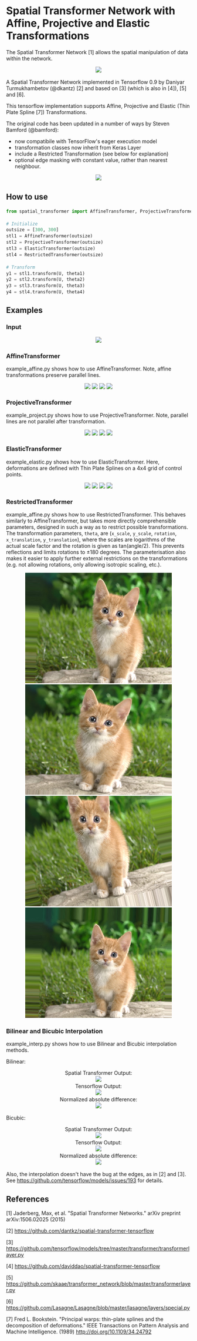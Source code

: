 # Spatial Transformer Network with Affine, Projective and Elastic Transformations

The Spatial Transformer Network [1] allows the spatial manipulation of data within the network.

<div align="center">
  <img width="600px" src="imgs/teaser.png"><br>
</div>

A Spatial Transformer Network implemented in Tensorflow 0.9 by Daniyar Turmukhambetov (@dkantz) [2] and based on [3] \(which is also in [4]\), [5] and [6].

This tensorflow implementation supports Affine, Projective and Elastic (Thin Plate Spline [7]) Transformations.

The original code has been updated in a number of ways by Steven Bamford (@bamford):

* now compatibile with TensorFlow's eager execution model
* transformation classes now inherit from Keras Layer
* include a Restricted Transformation (see below for explanation)
* optional edge masking with constant value, rather than nearest neighbour.

<div align="center">
  <img src="imgs/pipeline.png"><br>
</div>

## How to use

```python
from spatial_transformer import AffineTransformer, ProjectiveTransformer, ElasticTransformer, RestrictedTransformer

# Initialize
outsize = [300, 300]
stl1 = AffineTransformer(outsize)
stl2 = ProjectiveTransformer(outsize)
stl3 = ElasticTransformer(outsize)
stl4 = RestrictedTransformer(outsize)

# Transform 
y1 = stl1.transform(U, theta1)
y2 = stl2.transform(U, theta2)
y3 = stl3.transform(U, theta3)
y4 = stl4.transform(U, theta4)
```


## Examples 
### Input 
<div align="center">
  <img src="imgs/src.png">
</div>

### AffineTransformer
example_affine.py shows how to use AffineTransformer. Note, affine transformations preserve parallel lines.
<div align="center">
  <img src="imgs/affine0.png">
  <img src="imgs/affine1.png">
  <img src="imgs/affine2.png">
  <img src="imgs/affine3.png">
</div>

### ProjectiveTransformer
example_project.py shows how to use ProjectiveTransformer. Note, parallel lines are not parallel after transformation.
<div align="center">
  <img src="imgs/projective0.png">
  <img src="imgs/projective1.png">
  <img src="imgs/projective2.png">
  <img src="imgs/projective3.png">
</div>

### ElasticTransformer
example_elastic.py shows how to use ElasticTransformer. Here, deformations are defined with Thin Plate Splines on a 4x4 grid of control points.
<div align="center">
  <img src="imgs/elastic0.png">
  <img src="imgs/elastic1.png">
  <img src="imgs/elastic2.png">
  <img src="imgs/elastic3.png">
</div>

### RestrictedTransformer
example_affine.py shows how to use RestrictedTransformer. This behaves similarly to AffineTransformer, but takes more directly comprehensible parameters, designed in such a way as to restrict possible transformations. The transformation parameters, `theta`, are (`x_scale`, `y_scale`, `rotation`, `x_translation`, `y_translation`), where the scales are logarithms of the actual scale factor and the rotation is given as tan(angle/2). This prevents reflections and limits rotations to ±180 degrees. The parameterisation also makes it easier to apply further external restrictions on the transformations (e.g. not allowing rotations, only allowing isotropic scaling, etc.). 

<div align="center">
  <img src="imgs/restricted0.png">
  <img src="imgs/restricted1.png">
  <img src="imgs/restricted2.png">
  <img src="imgs/restricted3.png">
</div>

### Bilinear and Bicubic Interpolation
example_interp.py shows how to use Bilinear and Bicubic interpolation methods.

Bilinear:
<div align="center">
  Spatial Transformer Output:<br />
  <img src="imgs/interp_bilinear_stn.png"><br />
  Tensorflow Output:<br />
  <img src="imgs/interp_bilinear_tf.png"><br />
  Normalized absolute difference:<br />
  <img src="imgs/interp_diff_bilinear.png">
</div>

Bicubic:
<div align="center">
  Spatial Transformer Output:<br />
  <img src="imgs/interp_bicubic_stn.png"><br />
  Tensorflow Output:<br />
  <img src="imgs/interp_bicubic_tf.png"><br />
  Normalized absolute difference:<br />
  <img src="imgs/interp_diff_bicubic.png">
</div>

Also, the interpolation doesn't have the bug at the edges, as in [2] and [3]. See https://github.com/tensorflow/models/issues/193 for details.


## References

[1] Jaderberg, Max, et al. "Spatial Transformer Networks." 
    arXiv preprint arXiv:1506.02025 (2015)

[2] https://github.com/dantkz/spatial-transformer-tensorflow

[3] https://github.com/tensorflow/models/tree/master/transformer/transformerlayer.py

[4] https://github.com/daviddao/spatial-transformer-tensorflow

[5] https://github.com/skaae/transformer_network/blob/master/transformerlayer.py

[6] https://github.com/Lasagne/Lasagne/blob/master/lasagne/layers/special.py

[7] Fred L. Bookstein. "Principal warps: thin-plate splines and the decomposition of deformations."
    IEEE Transactions on Pattern Analysis and Machine Intelligence. (1989)
    http://doi.org/10.1109/34.24792

